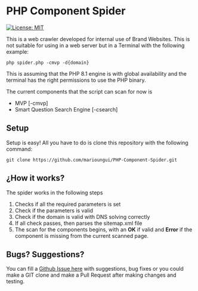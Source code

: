 # PHP Component Spider

[![License: MIT](https://img.shields.io/badge/License-MIT-yellow.svg)](https://opensource.org/licenses/MIT)

 This is a web crawler developed for internal use of Brand Websites. This is not suitable for using in a web server but in a Terminal with the following example:

    php spider.php -cmvp -d{domain}
This is assuming that the PHP 8.1 engine is with global availability and the terminal has the right permissions to use the PHP binary.

The current components that the script can scan for now is

- MVP [-cmvp]
- Smart Question Search Engine [-csearch]

## Setup

Setup is easy! All you have to do is clone this repository with the following command:

    git clone https://github.com/marioungui/PHP-Component-Spider.git

## ¿How it works?

The spider works in the following steps

 1. Checks if all the required parameters is set
 2. Check if the parameters is valid
 3. Check if the domain is valid with DNS solving correctly
 4. If all check passes, then parses the sitemap.xml file
 5. The scan for the components begins, with an **OK** if valid and **Error** if the component is missing from the current scanned page.

## Bugs? Suggestions?

You can fill a [Github Issue here](https://github.com/marioungui/PHP-Component-Spider/issues/new) with suggestions, bug fixes or you could make a GIT clone and make a Pull Request after making changes and testing.
